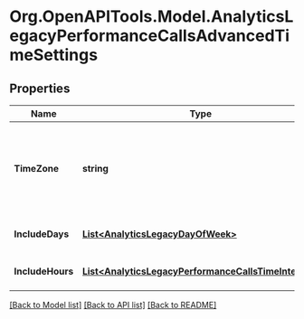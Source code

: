 
# Org.OpenAPITools.Model.AnalyticsLegacyPerformanceCallsAdvancedTimeSettings

## Properties

Name | Type | Description | Notes
------------ | ------------- | ------------- | -------------
**TimeZone** | **string** | Name of the timezone that will be used for &#x60;includeDays&#x60; and &#x60;includeHours&#x60; filters. For example &#39;America/Los_Angeles&#39;, &#39;Europe/Moscow&#39;. See also *[Time Zones](https://www.iana.org/time-zones)* | 
**IncludeDays** | [**List&lt;AnalyticsLegacyDayOfWeek&gt;**](AnalyticsLegacyDayOfWeek.md) | Days of the week for which the report is calculated | [optional] 
**IncludeHours** | [**List&lt;AnalyticsLegacyPerformanceCallsTimeInterval&gt;**](AnalyticsLegacyPerformanceCallsTimeInterval.md) | Hours of the day for which the report is calculated | [optional] 

[[Back to Model list]](../README.md#documentation-for-models)
[[Back to API list]](../README.md#documentation-for-api-endpoints)
[[Back to README]](../README.md)

